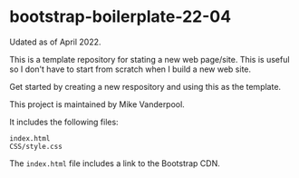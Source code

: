 # bootstrap-boilerplate-22-04

Udated as of April 2022.

This is a template repository for stating a new web page/site. This is useful so I don't have to start from scratch when I build a new web site.

Get started by creating a new respository and using this as the template.

This project is maintained by Mike Vanderpool.

It includes the following files:

```
index.html
CSS/style.css
```

The `index.html` file includes a link to the Bootstrap CDN.
